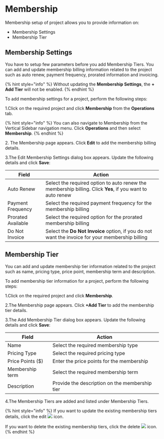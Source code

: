 # Membership

Membership setup of project allows you to provide information on:

* Membership Settings
* Membership Tier

## Membership Settings <a href="#billing-information" id="billing-information"></a>

You have to setup few parameters before you add Membership Tiers. You can add and update membership billing information related to the project such as auto renew, payment frequency, prorated information and invoicing.

{% hint style="info" %}
Without updating the **Membership Settings**, the **+ Add Tier** will not be enabled.
{% endhint %}

To add membership settings for a project, perform the following steps:

1.Click on the required project and click **Membership** from the **Operations** tab.

{% hint style="info" %}
You can also navigate to Membership from the Vertical Sidebar navigation menu. Click **Operations** and then select **Membership**.
{% endhint %}

2\. The Membership page appears. Click **Edit** to add the membership billing details.

3.The Edit Membership Settings dialog box appears. Update the following details and click **Save**:

| **Field**          | **Action**                                                                                                |
| ------------------ | --------------------------------------------------------------------------------------------------------- |
| Auto Renew         | Select the required option to auto renew the membership billing. Click **Yes**, if you want to auto renew |
| Payment Frequency  | Select the required payment frequency for the membership billing                                          |
| Prorated Available | Select the required option for the prorated membership billing                                            |
| Do Not Invoice     | Select the **Do Not Invoice** option, if you do not want the invoice for your membership billing          |

## Membership Tier

You can add and update membership tier information related to the project such as name, pricing type, price point, membership term and description.

To add membership tier information for a project, perform the following steps:

1.Click on the required project and click **Membership**.

2.The Membership page appears. Click **+Add Tier** to add the membership tier details.

3.The Add Membership Tier dialog box appears. Update the following details and click **Save**:

| **Field**        | **Action**                                     |
| ---------------- | ---------------------------------------------- |
| Name             | Select the required membership type            |
| Pricing Type     | Select the required pricing type               |
| Price Points ($) | Enter the price points for the membership      |
| Membership term  | Select the required membership term            |
| Description      | Provide the description on the membership tier |

4.The Membership Tiers are added and listed under Membership Tiers.

{% hint style="info" %}
If you want to update the existing membership tiers details, click the edit ![](../../../.gitbook/assets/Edit\_Icon.png) icon.

If you want to delete the existing membership tiers, click the delete ![](../../../.gitbook/assets/Delete\_Icon.png) icon.
{% endhint %}
